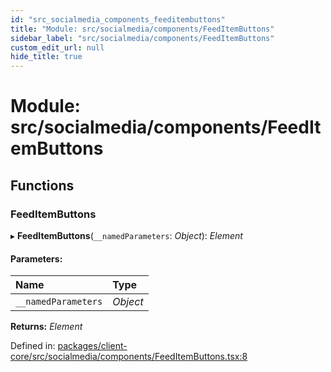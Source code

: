 ```yaml
---
id: "src_socialmedia_components_feeditembuttons"
title: "Module: src/socialmedia/components/FeedItemButtons"
sidebar_label: "src/socialmedia/components/FeedItemButtons"
custom_edit_url: null
hide_title: true
---
```


# Module: src/socialmedia/components/FeedItemButtons

## Functions

### FeedItemButtons

▸ **FeedItemButtons**(`__namedParameters`: *Object*): *Element*

#### Parameters:

Name | Type |
:------ | :------ |
`__namedParameters` | *Object* |

**Returns:** *Element*

Defined in: [packages/client-core/src/socialmedia/components/FeedItemButtons.tsx:8](https://github.com/xr3ngine/xr3ngine/blob/a16a45d7e/packages/client-core/src/socialmedia/components/FeedItemButtons.tsx#L8)
